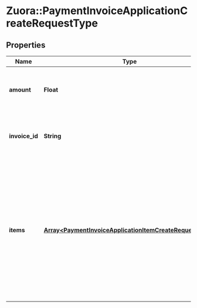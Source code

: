 # Zuora::PaymentInvoiceApplicationCreateRequestType

## Properties
Name | Type | Description | Notes
------------ | ------------- | ------------- | -------------
**amount** | **Float** | The amount of the payment associated with the invoice.  | 
**invoice_id** | **String** | The unique ID of the invoice that the payment is created on.  | [optional] 
**items** | [**Array&lt;PaymentInvoiceApplicationItemCreateRequestType&gt;**](PaymentInvoiceApplicationItemCreateRequestType.md) | Container for invoice items.  **Note:** The Invoice Item Settlement feature is in **Limited Availability**. If you wish to have access to the feature, submit a request at [Zuora Global Support](http://support.zuora.com/).  | [optional] 


